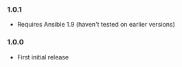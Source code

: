 ### 1.0.1

* Requires Ansible 1.9 (haven't tested on earlier versions)

### 1.0.0

* First initial release
